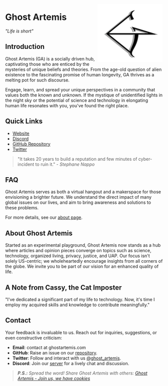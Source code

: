 <a href="https://ghostartemis.com/"><img src="https://github.com/sif/Ghost-Artemis/raw/master/asset/readmelogo.png" alt="Ghost Artemis logo" title="Ghost Artemis" align="right" /></a>

# Ghost Artemis

_"Life is short"_

## Introduction

Ghost Artemis (GA) is a socially driven hub, captivating those who are enticed by the mysteries of unique beliefs and theories. From the age-old question of alien existence to the fascinating promise of human longevity, GA thrives as a melting pot for such discourse.

Engage, learn, and spread your unique perspectives in a community that values both the known and unknown. If the mystique of unidentified lights in the night sky or the potential of science and technology in elongating human life resonates with you, you've found the right place.

## Quick Links

- [Website](https://www.ghostartemis.com/)
- [Discord](https://discord.gg/9fDhvWp)
- [GitHub Repository](https://github.com/sif/Ghost-Artemis)
- [Twitter](https://twitter.com/ghost_artemis)

> "It takes 20 years to build a reputation and few minutes of cyber-incident to ruin it." - _Stephane Nappo_

## FAQ

Ghost Artemis serves as both a virtual hangout and a makerspace for those envisioning a brighter future. We understand the direct impact of many global issues on our lives, and aim to bring awareness and solutions to these problems.

For more details, see our [about page](https://www.ghostartemis.com/about).

## About Ghost Artemis

Started as an experimental playground, Ghost Artemis now stands as a hub where articles and opinion pieces converge on topics such as science, technology, organized living, privacy, justice, and UAP. Our focus isn't solely US-centric; we wholeheartedly encourage insights from all corners of the globe. We invite you to be part of our vision for an enhanced quality of life.

## A Note from Cassy, the Cat Imposter

"I've dedicated a significant part of my life to technology. Now, it's time I employ my acquired skills and knowledge to contribute meaningfully."

## Contact

Your feedback is invaluable to us. Reach out for inquiries, suggestions, or even constructive criticism:
- **Email**: contact at ghostartemis.com
- **GitHub**: Raise an issue on our [repository](https://github.com/sif/Ghost-Artemis).
- **Twitter**: Follow and interact with us [@ghost_artemis](https://twitter.com/ghost_artemis).
- **Discord**: Join our [server](https://discord.gg/9fDhvWp) for a lively chat and discussion.

> _**P.S.:** Spread the word! Share Ghost Artemis with others: [Ghost Artemis - Join us, we have cookies](https://www.ghostartemis.com)_
